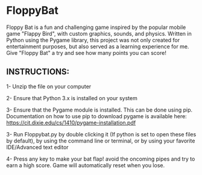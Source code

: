 # FloppyBat
Floppy Bat is a fun and challenging game inspired by the popular mobile game "Flappy Bird", with custom graphics, sounds, and physics. Written in Python using the Pygame library, this project was not only created for entertainment purposes, but also served as a learning experience for me. Give "Floppy Bat" a try and see how many points you can score!

INSTRUCTIONS:
------------

1- Unzip the file on your computer

2- Ensure that Python 3.x is installed on your system

3- Ensure that the Pygame module is installed. This can be done using pip. 
   Documentation on how to use pip to download pygame is available here: 
   https://cit.dixie.edu/cs/1410/pygame-installation.pdf

3- Run Floppybat.py by double clicking it (If python is set to open these
   files by default), by using the command line or terminal, or by using 
   your favorite IDE/Advanced text editor

4- Press any key to make your bat flap! avoid the oncoming pipes and try
   to earn a high score. Game will automatically reset when you lose.
